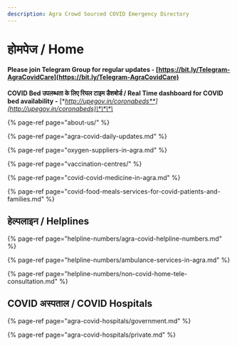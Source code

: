 ```yaml
---
description: Agra Crowd Sourced COVID Emergency Directory
---
```


# होमपेज / Home

#### Please join Telegram Group for regular updates - [https://bit.ly/Telegram-AgraCovidCare](https://bit.ly/Telegram-AgraCovidCare)

**COVID Bed उपलब्धता के लिए रियल टाइम डैशबोर्ड / Real Time dashboard for COVID bed availability -** [**http://upegov.in/coronabeds**](http://upegov.in/coronabeds)\*\*\*\*

{% page-ref page="about-us/" %}

{% page-ref page="agra-covid-daily-updates.md" %}

{% page-ref page="oxygen-suppliers-in-agra.md" %}

{% page-ref page="vaccination-centres/" %}

{% page-ref page="covid-covid-medicine-in-agra.md" %}

{% page-ref page="covid-food-meals-services-for-covid-patients-and-families.md" %}

## हेल्पलाइन / Helplines

{% page-ref page="helpline-numbers/agra-covid-helpline-numbers.md" %}

{% page-ref page="helpline-numbers/ambulance-services-in-agra.md" %}

{% page-ref page="helpline-numbers/non-covid-home-tele-consultation.md" %}

## COVID अस्पताल / COVID Hospitals

{% page-ref page="agra-covid-hospitals/government.md" %}

{% page-ref page="agra-covid-hospitals/private.md" %}




